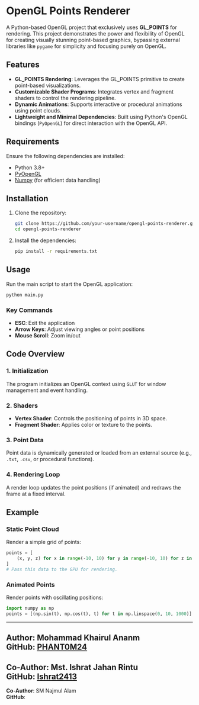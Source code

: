 # OpenGL Points Renderer

A Python-based OpenGL project that exclusively uses **GL_POINTS** for rendering. This project demonstrates the power and flexibility of OpenGL for creating visually stunning point-based graphics, bypassing external libraries like `pygame` for simplicity and focusing purely on OpenGL.

## Features

- **GL_POINTS Rendering**: Leverages the GL_POINTS primitive to create point-based visualizations.
- **Customizable Shader Programs**: Integrates vertex and fragment shaders to control the rendering pipeline.
- **Dynamic Animations**: Supports interactive or procedural animations using point clouds.
- **Lightweight and Minimal Dependencies**: Built using Python's OpenGL bindings (`PyOpenGL`) for direct interaction with the OpenGL API.

## Requirements

Ensure the following dependencies are installed:

- Python 3.8+
- [PyOpenGL](https://pypi.org/project/PyOpenGL/)
- [Numpy](https://pypi.org/project/numpy/) (for efficient data handling)

## Installation

1. Clone the repository:
   ```bash
   git clone https://github.com/your-username/opengl-points-renderer.git
   cd opengl-points-renderer
   ```

2. Install the dependencies:
   ```bash
   pip install -r requirements.txt
   ```

## Usage

Run the main script to start the OpenGL application:
```bash
python main.py
```

### Key Commands
- **ESC**: Exit the application
- **Arrow Keys**: Adjust viewing angles or point positions
- **Mouse Scroll**: Zoom in/out

## Code Overview

### 1. **Initialization**
The program initializes an OpenGL context using `GLUT` for window management and event handling.

### 2. **Shaders**
- **Vertex Shader**: Controls the positioning of points in 3D space.
- **Fragment Shader**: Applies color or texture to the points.

### 3. **Point Data**
Point data is dynamically generated or loaded from an external source (e.g., `.txt`, `.csv`, or procedural functions).

### 4. **Rendering Loop**
A render loop updates the point positions (if animated) and redraws the frame at a fixed interval.

## Example

### Static Point Cloud
Render a simple grid of points:
```python
points = [
    (x, y, z) for x in range(-10, 10) for y in range(-10, 10) for z in range(-10, 10)
]
# Pass this data to the GPU for rendering.
```

### Animated Points
Render points with oscillating positions:
```python
import numpy as np
points = [(np.sin(t), np.cos(t), t) for t in np.linspace(0, 10, 1000)]
```




---

**Author**: Mohammad Khairul Ananm   
**GitHub**: [PHANT0M24](https://github.com/PHANT0M24)
---
**Co-Author**: Mst. Ishrat Jahan Rintu   
**GitHub**: [Ishrat2413](https://github.com/Ishrat2413)
---
**Co-Author**: SM Najmul Alam   
**GitHub**: 
